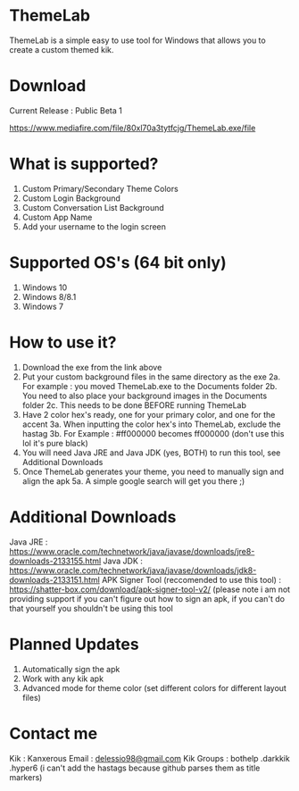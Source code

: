 # ThemeLab
ThemeLab is a simple easy to use tool for Windows that allows you to create a custom themed kik.

# Download 
Current Release : Public Beta 1

https://www.mediafire.com/file/80xl70a3tytfcjg/ThemeLab.exe/file

# What is supported?
1. Custom Primary/Secondary Theme Colors
2. Custom Login Background
3. Custom Conversation List Background
4. Custom App Name
5. Add your username to the login screen

# Supported OS's (64 bit only)
1. Windows 10
2. Windows 8/8.1
3. Windows 7

# How to use it?
1. Download the exe from the link above
2. Put your custom background files in the same directory as the exe
  2a. For example : you moved ThemeLab.exe to the Documents folder
  2b. You need to also place your background images in the Documents folder
  2c. This needs to be done BEFORE running ThemeLab
3. Have 2 color hex's ready, one for your primary color, and one for the accent
  3a. When inputting the color hex's into ThemeLab, exclude the hastag 
  3b. For Example : #ff000000 becomes ff000000 (don't use this lol it's pure black)
4. You will need Java JRE and Java JDK (yes, BOTH) to run this tool, see Additional Downloads
5. Once ThemeLab generates your theme, you need to manually sign and align the apk
  5a. A simple google search will get you there ;)

# Additional Downloads
Java JRE : https://www.oracle.com/technetwork/java/javase/downloads/jre8-downloads-2133155.html
Java JDK : https://www.oracle.com/technetwork/java/javase/downloads/jdk8-downloads-2133151.html
APK Signer Tool (reccomended to use this tool) : https://shatter-box.com/download/apk-signer-tool-v2/
(please note i am not providing support if you can't figure out how to sign an apk, if you can't do
that yourself you shouldn't be using this tool

# Planned Updates
1. Automatically sign the apk
2. Work with any kik apk
3. Advanced mode for theme color (set different colors for different layout files)

# Contact me
Kik : Kanxerous
Email : delessio98@gmail.com
Kik Groups : bothelp .darkkik .hyper6 (i can't add the hastags because github parses them as title markers)
